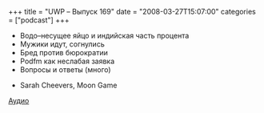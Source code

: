 +++
title = "UWP – Выпуск 169"
date = "2008-03-27T15:07:00"
categories = ["podcast"]
+++


- Водо–несущее яйцо и индийская часть процента
- Мужики идут, согнулись
- Бред против бюрократии
- Podfm как неслабая заявка
- Вопросы и ответы (много)


* Sarah Cheevers, Moon Game

[Аудио](https://podcast.umputun.com/media/ump_podcast169.mp3)
<audio src="https://podcast.umputun.com/media/ump_podcast169.mp3" preload="none">